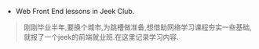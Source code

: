- Web Front End lessons in Jeek Club.
> 刚刚毕业半年,要换个城市,为跳槽做准备,想借助网络学习课程夯实一些基础,就报了一个jeek的前端就业班.在这里记录学习内容.